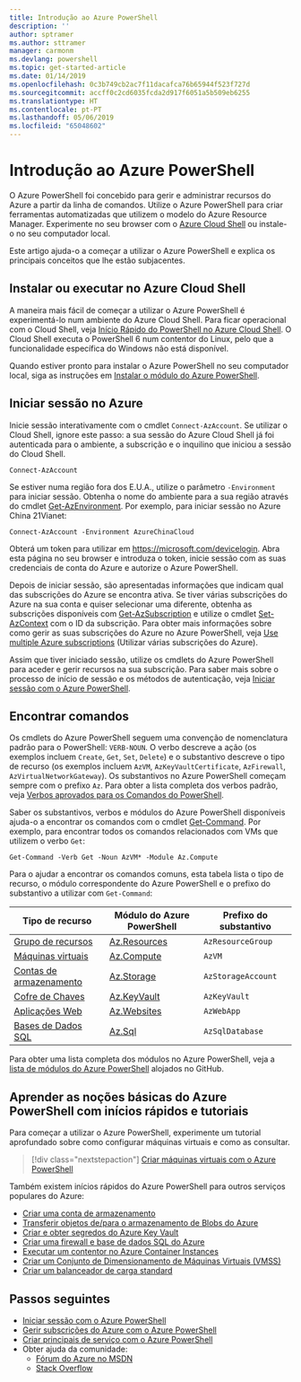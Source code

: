 ```yaml
---
title: Introdução ao Azure PowerShell
description: ''
author: sptramer
ms.author: sttramer
manager: carmonm
ms.devlang: powershell
ms.topic: get-started-article
ms.date: 01/14/2019
ms.openlocfilehash: 0c3b749cb2ac7f11dacafca76b65944f523f727d
ms.sourcegitcommit: accff0c2cd6035fcda2d917f6051a5b509eb6255
ms.translationtype: HT
ms.contentlocale: pt-PT
ms.lasthandoff: 05/06/2019
ms.locfileid: "65048602"
---
```

# <a name="get-started-with-azure-powershell"></a>Introdução ao Azure PowerShell

O Azure PowerShell foi concebido para gerir e administrar recursos do Azure a partir da linha de comandos. Utilize o Azure PowerShell para criar ferramentas automatizadas que utilizem o modelo do Azure Resource Manager.
Experimente no seu browser com o [Azure Cloud Shell](/azure/cloud-shell/overview) ou instale-o no seu computador local.

Este artigo ajuda-o a começar a utilizar o Azure PowerShell e explica os principais conceitos que lhe estão subjacentes.

## <a name="install-or-run-in-azure-cloud-shell"></a>Instalar ou executar no Azure Cloud Shell

A maneira mais fácil de começar a utilizar o Azure PowerShell é experimentá-lo num ambiente do Azure Cloud Shell.
Para ficar operacional com o Cloud Shell, veja [Início Rápido do PowerShell no Azure Cloud Shell](/azure/cloud-shell/quickstart-powershell).
O Cloud Shell executa o PowerShell 6 num contentor do Linux, pelo que a funcionalidade específica do Windows não está disponível.

Quando estiver pronto para instalar o Azure PowerShell no seu computador local, siga as instruções em [Instalar o módulo do Azure PowerShell](install-az-ps.md).

## <a name="sign-in-to-azure"></a>Iniciar sessão no Azure

Inicie sessão interativamente com o cmdlet `Connect-AzAccount`. Se utilizar o Cloud Shell, ignore este passo: a sua sessão do Azure Cloud Shell já foi autenticada para o ambiente, a subscrição e o inquilino que iniciou a sessão do Cloud Shell.

```azurepowershell-interactive
Connect-AzAccount
```

Se estiver numa região fora dos E.U.A., utilize o parâmetro `-Environment` para iniciar sessão. Obtenha o nome do ambiente para a sua região através do cmdlet [Get-AzEnvironment](/powershell/module/Az.Accounts/Get-AzEnvironment). Por exemplo, para iniciar sessão no Azure China 21Vianet:

```azurepowershell-interactive
Connect-AzAccount -Environment AzureChinaCloud
```

Obterá um token para utilizar em https://microsoft.com/devicelogin. Abra esta página no seu browser e introduza o token, inicie sessão com as suas credenciais de conta do Azure e autorize o Azure PowerShell. 

Depois de iniciar sessão, são apresentadas informações que indicam qual das subscrições do Azure se encontra ativa. Se tiver várias subscrições do Azure na sua conta e quiser selecionar uma diferente, obtenha as subscrições disponíveis com [Get-AzSubscription](/powershell/module/az.accounts/get-azsubscription) e utilize o cmdlet [Set-AzContext](/powershell/module/az.accounts/set-azcontext) com o ID da subscrição.
Para obter mais informações sobre como gerir as suas subscrições do Azure no Azure PowerShell, veja [Use multiple Azure subscriptions](manage-subscriptions-azureps.md) (Utilizar várias subscrições do Azure).

Assim que tiver iniciado sessão, utilize os cmdlets do Azure PowerShell para aceder e gerir recursos na sua subscrição. Para saber mais sobre o processo de início de sessão e os métodos de autenticação, veja [Iniciar sessão com o Azure PowerShell](authenticate-azureps.md).

## <a name="find-commands"></a>Encontrar comandos

Os cmdlets do Azure PowerShell seguem uma convenção de nomenclatura padrão para o PowerShell: `VERB-NOUN`. O verbo descreve a ação (os exemplos incluem `Create`, `Get`, `Set`, `Delete`) e o substantivo descreve o tipo de recurso (os exemplos incluem `AzVM`, `AzKeyVaultCertificate`, `AzFirewall`, `AzVirtualNetworkGateway`). Os substantivos no Azure PowerShell começam sempre com o prefixo `Az`. Para obter a lista completa dos verbos padrão, veja [Verbos aprovados para os Comandos do PowerShell](/powershell/developer/cmdlet/approved-verbs-for-windows-powershell-commands).

Saber os substantivos, verbos e módulos do Azure PowerShell disponíveis ajuda-o a encontrar os comandos com o cmdlet [Get-Command](/powershell/module/microsoft.powershell.core/get-command). Por exemplo, para encontrar todos os comandos relacionados com VMs que utilizem o verbo `Get`:

```powershell-interactive
Get-Command -Verb Get -Noun AzVM* -Module Az.Compute
```

Para o ajudar a encontrar os comandos comuns, esta tabela lista o tipo de recurso, o módulo correspondente do Azure PowerShell e o prefixo do substantivo a utilizar com `Get-Command`:

| Tipo de recurso | Módulo do Azure PowerShell | Prefixo do substantivo |
|---------------|-------------------------|----------------|
| [Grupo de recursos](/azure/azure-resource-manager/resource-group-overview) | [Az.Resources](/powershell/module/az.resources#resources) | `AzResourceGroup` |
| [Máquinas virtuais](/azure/virtual-machines) | [Az.Compute](/powershell/module/az.compute#virtual_machines) | `AzVM` |
| [Contas de armazenamento](/azure/storage/common/storage-introduction) | [Az.Storage](/powershell/module/az.storage/) | `AzStorageAccount` |
| [Cofre de Chaves](/azure/key-vault/key-vault-whatis) | [Az.KeyVault](/powershell/module/az.keyvault) | `AzKeyVault` |
| [Aplicações Web](/azure/app-service) | [Az.Websites](/powershell/module/az.websites) | `AzWebApp` |
| [Bases de Dados SQL](/azure/sql-database) | [Az.Sql](/powershell/module/az.sql) | `AzSqlDatabase` |

Para obter uma lista completa dos módulos no Azure PowerShell, veja a [lista de módulos do Azure PowerShell](https://github.com/Azure/azure-powershell/blob/master/documentation/azure-powershell-modules.md) alojados no GitHub.

## <a name="learn-azure-powershell-basics-with-quickstarts-and-tutorials"></a>Aprender as noções básicas do Azure PowerShell com inícios rápidos e tutoriais

Para começar a utilizar o Azure PowerShell, experimente um tutorial aprofundado sobre como configurar máquinas virtuais e como as consultar.

> [!div class="nextstepaction"]
> [Criar máquinas virtuais com o Azure PowerShell](azureps-vm-tutorial.yml)

Também existem inícios rápidos do Azure PowerShell para outros serviços populares do Azure:

* [Criar uma conta de armazenamento](/azure/storage/common/storage-quickstart-create-account?tabs=azure-powershell)
* [Transferir objetos de/para o armazenamento de Blobs do Azure](/azure/storage/blobs/storage-quickstart-blobs-powershell)
* [Criar e obter segredos do Azure Key Vault](/azure/key-vault/quick-create-powershell)
* [Criar uma firewall e base de dados SQL do Azure](/azure/sql-database/scripts/sql-database-create-and-configure-database-powershell)
* [Executar um contentor no Azure Container Instances](/azure/container-instances/container-instances-quickstart-powershell)
* [Criar um Conjunto de Dimensionamento de Máquinas Virtuais (VMSS)](/azure/virtual-machine-scale-sets/quick-create-powershell)
* [Criar um balanceador de carga standard](/azure/load-balancer/quickstart-create-standard-load-balancer-powershell)

## <a name="next-steps"></a>Passos seguintes

* [Iniciar sessão com o Azure PowerShell](authenticate-azureps.md)
* [Gerir subscrições do Azure com o Azure PowerShell](manage-subscriptions-azureps.md)
* [Criar principais de serviço com o Azure PowerShell](create-azure-service-principal-azureps.md)
* Obter ajuda da comunidade:
  * [Fórum do Azure no MSDN](http://go.microsoft.com/fwlink/p/?LinkId=320212)
  * [Stack Overflow](http://go.microsoft.com/fwlink/?LinkId=320213)
